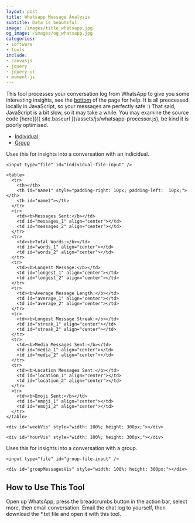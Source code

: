 ```yaml
---
layout: post
title: Whatsapp Message Analysis
subtitle: Data is beautiful.
image: /images/title_whatsapp.jpg
og_image: /images/og_whatsapp.jpg
categories:
- software
- tools
include:
- canvasjs
- jquery
- jquery-ui
- moment-js
---
```


This tool processes your conversation log from WhatsApp to give you some interesting insights, see the [bottom](#how-to-use-this-tool) of the page for help. It is all preocessed locally in JavaScript, so your messages are perfectly safe :) That said, JavaScript is a bit slow, so it may take a while. You may examine the source code [here]({{ site.baseurl }}/assets/js/whatsapp-processor.js), be kind it is poorly optimised.

<script type="text/javascript" src="{{ site.baseurl }}/assets/js/whatsapp-processor.js"></script>

<script>
  $( function() {
    $( "#tabs" ).tabs();
  } );
</script>

<div id="tabs">
  <ul>
    <li><a href="#tabs-1">Individual</a></li>
    <li><a href="#tabs-2">Group</a></li>
  </ul>
  <div id="tabs-1">
    <p>Uses this for insights into a conversation with an indicidual.</p>

	<input type="file" id="individual-file-input" />

	<table>
	  <tr>
	    <th></th>
	    <th id="name1" style="padding-right: 10px; padding-left:  10px;"></th>
	    <th id="name2"></th>
	  </tr>
	  <tr>
	    <td><b>Messages Sent:</b></td>
	    <td id="messages_1" align="center"></td>
	    <td id="messages_2" align="center"></td>
	  </tr>
	  <tr>
	    <td><b>Total Words:</b></td>
	    <td id="words_1" align="center"></td>
	    <td id="words_2" align="center"></td>
	  </tr>
	  <tr>
	    <td><b>Longest Message:</b></td>
	    <td id="longest_1" align="center"></td>
	    <td id="longest_2" align="center"></td>
	  </tr>
	  <tr>
	    <td><b>Average Message Length:</b></td>
	    <td id="average_1" align="center"></td>
	    <td id="average_2" align="center"></td>
	  </tr>
	  <tr>
	    <td><b>Longest Message Streak:</b></td>
	    <td id="streak_1" align="center"></td>
	    <td id="streak_2" align="center"></td>
	  </tr>
	  <tr>
	    <td><b>Media Messages Sent:</b></td>
	    <td id="media_1" align="center"></td>
	    <td id="media_2" align="center"></td>
	  </tr>
	  <tr>
	    <td><b>Location Messages Sent:</b></td>
	    <td id="location_1" align="center"></td>
	    <td id="location_2" align="center"></td>
	  </tr>
	  <tr>
	    <td><b>Emoji Sent:</b></td>
	    <td id="emoji_1" align="center"></td>
	    <td id="emoji_2" align="center"></td>
	  </tr>
	</table>

	<div id="weekVis" style="width: 100%; height: 300px;"></div>

	<div id="hourVis" style="width: 100%; height: 300px;"></div>
  </div>
  <div id="tabs-2">
    <p>Uses this for insights into a conversation with a group.</p>
    
    <input type="file" id="group-file-input" />
    
    <div id="groupMessagesVis" style="width: 100%; height: 300px;"></div>
  </div>
</div>

## How to Use This Tool

Open up WhatsApp, press the breadcrumbs button in the action bar, select more, then email conversation. Email the chat log to yourself, then download the *.txt file and open it with this tool.

<script type="text/javascript">
var weekChart = new CanvasJS.Chart("weekVis", {
	animationEnabled: true,
	theme: "light2",
	title:{
		text: "Message Distribution Over Days of the Week"
	},
	axisY: {
		title: "Messages"
	},
	data: [{        
		type: "column", 
		showInLegend: true,
		name: "Person1",
		dataPoints: [
			{ y: 0, label: "Monday" },
			{ y: 0,  label: "Tuesday" },
			{ y: 0,  label: "Wednesday" },
			{ y: 0,  label: "Thurday" },
			{ y: 0,  label: "Friday" },
			{ y: 0, label: "Saturday" },
			{ y: 0,  label: "Sunday" }
		]
	},
	{        
		type: "column", 
		showInLegend: true,
		name: "Person2",
		dataPoints: [
			{ y: 0, label: "Monday" },
			{ y: 0,  label: "Tuesday" },
			{ y: 0,  label: "Wednesday" },
			{ y: 0,  label: "Thurday" },
			{ y: 0,  label: "Friday" },
			{ y: 0, label: "Saturday" },
			{ y: 0,  label: "Sunday" }
		]
	}]
});
weekChart.render();

var hourChart = new CanvasJS.Chart("hourVis", {
	theme:"light2",
	animationEnabled: true,
	title:{
		text: "Message Distribution Over Hours of the Day"
	},
	axisY :{
		includeZero: false,
		title: "Number of Messages"
	},
	toolTip: {
		shared: "true"
	},
	legend:{
		cursor:"pointer"
	},
	data: [{
		type: "spline",
		showInLegend: true,
		name: "Person1",
		dataPoints: [
			{ label: "0:00", y: 0 },
			{ label: "1:00", y: 0 },
			{ label: "2:00", y: 0 },
			{ label: "3:00", y: 0 },
			{ label: "4:00", y: 0 },
			{ label: "5:00", y: 0 },
			{ label: "6:00", y: 0 },
			{ label: "7:00", y: 0 },
			{ label: "8:00", y: 0 },
			{ label: "9:00", y: 0 },
			{ label: "10:00", y: 0 },
			{ label: "11:00", y: 0 },
			{ label: "12:00", y: 0 },
			{ label: "13:00", y: 0 },
			{ label: "14:00", y: 0 },
			{ label: "15:00", y: 0 },
			{ label: "16:00", y: 0 },
			{ label: "17:00", y: 0 },
			{ label: "18:00", y: 0 },
			{ label: "19:00", y: 0 },
			{ label: "20:00", y: 0 },
			{ label: "21:00", y: 0 },
			{ label: "22:00", y: 0 },
			{ label: "23:00", y: 0 }
		]
	},
	{
		type: "spline", 
		showInLegend: true,
		name: "Person2",
		dataPoints: [
			{ label: "0:00", y: 0 },
			{ label: "1:00", y: 0 },
			{ label: "2:00", y: 0 },
			{ label: "3:00", y: 0 },
			{ label: "4:00", y: 0 },
			{ label: "5:00", y: 0 },
			{ label: "6:00", y: 0 },
			{ label: "7:00", y: 0 },
			{ label: "8:00", y: 0 },
			{ label: "9:00", y: 0 },
			{ label: "10:00", y: 0 },
			{ label: "11:00", y: 0 },
			{ label: "12:00", y: 0 },
			{ label: "13:00", y: 0 },
			{ label: "14:00", y: 0 },
			{ label: "15:00", y: 0 },
			{ label: "16:00", y: 0 },
			{ label: "17:00", y: 0 },
			{ label: "18:00", y: 0 },
			{ label: "19:00", y: 0 },
			{ label: "20:00", y: 0 },
			{ label: "21:00", y: 0 },
			{ label: "22:00", y: 0 },
			{ label: "23:00", y: 0 }
		]
	}]
});
hourChart.render();
var groupMessagesChart = new CanvasJS.Chart("groupMessagesVis", {
	animationEnabled: true,
	theme: "light2",
	title:{
		text: "Messages Sent by Each Member"
	},
	axisY: {
		title: "Messages"
	},
	data: [{        
		type: "column", 
		dataPoints: []
	}]
});
groupMessagesChart.render();

// Opens the individual chat log
function readSingleFile(e) {
  var file = e.target.files[0];
  if (!file) {
    return;
  }
  var reader = new FileReader();
  reader.onload = function(e) {
    var contents = e.target.result;
    processGroupMessagesFile(contents);
  };
  reader.readAsText(file);
}

// Opens the group chat log
function readGroupFile(e) {
  var file = e.target.files[0];
  if (!file) {
    return;
  }
  var reader = new FileReader();
  reader.onload = function(e) {
    var contents = e.target.result;
    processMessagesFile(contents);
  };
  reader.readAsText(file);
}

function processMessagesFile(text) {
	let messages = processMessages(text);
	let frequency = messageFrequency(messages);
	let names = getCorrespondentsNames(frequency);
	let numMessages = messageCount(messages, names);
	let numWords = wordCount(messages, names);
	let longestMsg = longestMessage(messages, names);
	let wpm = wordsPerMessage(numMessages, numWords, names);
	let longestStreak = messageStreak(messages, names);
	let numMedia = mediaMessageCount(messages, names);
	let numLocations = locationMessageCount(messages, names);
	let numEmoji = emojiCount(messages, names);
	let weekMessages = messageDayOfWeek(messages, names);
	let timeMessages = messageTime(messages, names);

	$('#name1').html(names[0]);
	$('#name2').html(names[1]);
	$('#messages_1').html(numMessages[names[0]]);
	$('#messages_2').html(numMessages[names[1]]);
	$('#words_1').html(numWords[names[0]]);
	$('#words_2').html(numWords[names[1]]);
	$('#longest_1').html(longestMsg[names[0]]);
	$('#longest_2').html(longestMsg[names[1]]);
	$('#average_1').html(+wpm[names[0]].toFixed(2));
	$('#average_2').html(+wpm[names[1]].toFixed(2));
	$('#streak_1').html(longestStreak[names[0]]);
	$('#streak_2').html(longestStreak[names[1]]);
	$('#media_1').html(numMedia[names[0]]);
	$('#media_2').html(numMedia[names[1]]);
	$('#location_1').html(numLocations[names[0]]);
	$('#location_2').html(numLocations[names[1]]);
	$('#emoji_1').html(numEmoji[names[0]]);
	$('#emoji_2').html(numEmoji[names[1]]);
	
	weekChartUpdate(names, weekMessages);
	hourChartUpdate(names, timeMessages);
}

function weekChartUpdate(names, data) {
	for (let i=0; i<2; i++) {
		weekChart.options.data[i].name = names[i];
		weekChart.options.data[i].dataPoints[0].y = data[names[i]].monday;
		weekChart.options.data[i].dataPoints[1].y = data[names[i]].tuesday;
		weekChart.options.data[i].dataPoints[2].y = data[names[i]].wednesday;
		weekChart.options.data[i].dataPoints[3].y = data[names[i]].thursday;
		weekChart.options.data[i].dataPoints[4].y = data[names[i]].friday;
		weekChart.options.data[i].dataPoints[5].y = data[names[i]].saturday;
		weekChart.options.data[i].dataPoints[6].y = data[names[i]].sunday;
	}
	weekChart.render();
}

function hourChartUpdate(names, data) {
	for (let i=0; i<2; i++) {
		hourChart.options.data[i].name = names[i];
		for (let j=0; j<24; j++) {
			hourChart.options.data[i].dataPoints[j].y = data[names[i]][j*4] + data[names[i]][j*4+1] + data[names[i]][j*4+2] + data[names[i]][j*4+3];
		}
	}
	hourChart.render();
}

function processGroupMessagesFile(text) {
	let messages = processMessages(text);
	let frequency = messageFrequency(messages, true);
	
	let keys = Object.keys(frequency);
	groupMessagesChart.options.data[i].dataPoints = [];
	for (let i=0; i<keys.length; i++)
		groupMessagesChart.options.data[0].dataPoints.push({ label: keys[i], y: frequency[keys[i]] });
	groupMessagesChart.render();
}

document.getElementById('individual-file-input').addEventListener('change', readSingleFile, false);
document.getElementById('group-file-input').addEventListener('change', readGroupFile, false);
</script>